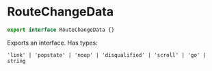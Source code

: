 # RouteChangeData

```js
export interface RouteChangeData {}
```

Exports an interface. Has types:

`'link' | 'popstate' | 'noop' | 'disqualified' | 'scroll' | 'go' | string`
